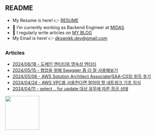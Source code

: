 
## README

- My Resume is here! 👉 [RESUME](https://www.linkedin.com/in/dkswnkk/)
- 🌱 I’m currently working as Backend Engineer at [MIDAS](https://www.midasit.com/)
- 📝 I regularly write articles on [MY BLOG](https://dkswnkk.tistory.com/)
- My Email is here! 👉  dkswnkk.dev@gmail.com

### Articles

- [2024/06/18 - 도메인 엔티티와 영속성 엔티티](https://dkswnkk.tistory.com/753) <br/>
- [2024/05/15 - 협업을 위해 Swagger 좀 더 잘 사용해보기](https://dkswnkk.tistory.com/752) <br/>
- [2024/05/06 - AWS Solution Architect Associate(SAA-C03) 취득 후기](https://dkswnkk.tistory.com/751) <br/>
- [2024/04/24 - AWS VPC를 사용한다면 알아야 할 네트워크 기초 지식 ](https://dkswnkk.tistory.com/750) <br/>
- [2024/04/11 - select .. for update 대상 유무에 따른 잠금 상태](https://dkswnkk.tistory.com/749) <br/>

<a href="https://www.credly.com/badges/b40e6910-7eda-42bd-a804-edd8f6709abd/public_url"><img src="https://images.credly.com/images/0e284c3f-5164-4b21-8660-0d84737941bc/image.png" width="110"/></a>
